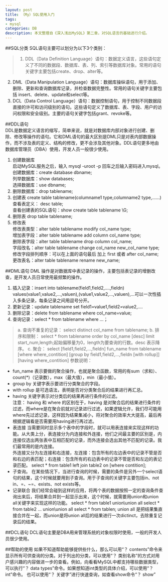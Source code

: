 ```yaml
---
layout: post
title: （My）SQL使用入门
tags:
- mysql
categories: DB
description: 本文整理自《深入浅出MySQL》第二章，对SQL语言的基础进行介绍。
---
```

##SQL分类
SQL语句主要可以划分为以下3个类别：    
>1. DDL（Data Definition Language）语句：数据定义语言，这些语句定义了不同的数据段、数据库、表、列、索引等数据库对象。常用的语句关键字主要包括create、drop、alter等。  
2. DML（Data Manipulation Language）语句：数据库操纵语句，用于添加、删除、更新和查询数据库记录，并检查数据完整性。常用的语句关键字主要包括 insert、delete、update和select等。  
3. DCL（Data Control Language）语句：数据控制语句，用于控制不同数据段直接的许可和访问级别的语句。这些语句定义了数据库、表、字段、用户的访问权限和安全级别。主要的语句关键字包括grant、revoke等。
 

##DDL语句  
DDL是数据定义语言的缩写，简单来说，就是对数据库内部对象进行创建、删除、修改等操作的语句。它和DML语句的最大区别是DML只是对表内部数据操作，而不涉及表的定义、结构的修改，更不会涉及其他对象。DDL语句更多地由数据库管理员（DBA）使用，开发人员一般很少使用。  
1. 创建数据库  
启动MySQL服务之后，输入 mysql -uroot -p 回车之后输入密码进入mysql。  
创建数据库：create database  dbname;  
列举数据库：show  databases;  
选择数据库：use dbname;
2. 删除数据库：drop  tablename;  
3. 创建表  create table tablename(columname1 type,columname2 type,……)  
查看表定义： desc table;  
查看创建表的SQL语句：show create table  tablename \G;  
4. 删除表  drop table tablename;
5. 修改表  
  修改表类型：alter table tablename modify col_name  type;  
  增加表字段：alter table tablename add column col_name type;  
  删除表字段：alter table tablename drop column col_name;  
  字段改名：alter table tablename change col_name new_col_name type;  
  修改字段排列顺序：可以在上面的语句最后 加上  first 或者 after col_name;  
  更改表名：alter table tablename rename new_name;


##DML语句
DML 操作是对数据库中表记录的操作，主要包括表记录的增删改查，是开发人员日常使用最频繁的操作。  
1. 插入记录：insert into tablename(field1,field2,….,fieldn) values(value1,value2,…,valuen),(value1,value2,…,valuen),…可以一次性插入多条记录，每条记录之间用逗号分开。
2. 更新记录：update tablename set field1=value1,field2=value2,….
3. 删除记录：delete from tablename where col_name=value;
4. 查询记录：select * from tablename where …；  

>a. 查询不重复的记录：  select distinct col_name from tablename;
b. 排序和限制： select * from tablename order by col_name [desc] limit start_num,length;起始偏移量为0，length为要查询的行数。desc 表示降序。
c. 聚合： select [field1,field2,…,fieldn] fun_name from tablename [where where_contition] [group by field1,field2,…,fieldn [with rollup]] [having where_contition]
参数说明：
- fun_name 表示要做的聚合操作，也就是聚合函数，常用的有sum（求和）、count(*)（记录数），max（最大值），min（最小值）。
- group by 关键字表示要进行分类聚合的字段。
- with rollup 是可选语法，表明是否对分类聚合后的结果进行再汇总。
- having 关键字表示对分类后的结果再进行条件的过滤。  
注意： having  和 where 的区别在于，having 是对聚合后的结果进行条件的过滤，而where是在聚合前就对记录进行过滤，如果逻辑允许，我们尽可能用where先过滤记录，这样因为结果集减小，将对聚合的效率大大提高，最后再根据逻辑看是否需要用having进行再过滤。
- 表连接
  当需要同时显示多个表中的字段时，就可以用表连接来实现这样的功能。从大类上分，表连接分为内连接和外连接，他们之间最主要的区别是，内连接仅选出两张表中互相匹配的记录，而外连接会选出其他不匹配的记录。我们最常用的是内连接。  
  外连接又分为左连接和右连接，左连接：包含所有的左边表中的记录不管是否和右边的表匹配；右连接：包含所有的右边表中的记录不管是否和左边的表记录匹配。
  select * from table1 left join table2 on [where contition];
- 子查询。
  在某些情况下，当进行查询的时候，需要的条件是另外一个select语句的结果，这个时候就要用到子查询。用于子查询的关键字主要包括in、not in、=、~=、exists、not exists等。
- 记录联合
  我们经常会碰到这样的应用，将两个表的数据按照一定的查询条件查询出来后，将结果合并到一起显示出来，这个时候，就需要用union和union all关键字来实现这样的功能。
  select * from table1 union\union all  select * from table2  …  union\union all select * from tablen;
  union all 是把结果集直接合并在一起，而union是将union all后的结果进行一次dictinct，去除重复记录后的结果。

##DCL语句
DCL语句主要是DBA用来管理系统的对象权限时使用，一般的开发人员很少使用。


##帮助的使用
如果不知道帮助能够提供些什么，那么可以用“？ contents”命令来显示所有可供查询的分类。对于列出的分类，可以使用“？ 类别名称”的方式对用户感兴趣的内容做进一步的查看。例如，向看看MySQL中都支持哪些数据类型，可以执行“？ data types”命令。如果想知道int类型的具体介绍，可以使用“？ int”命令。
也可以使用“？ 关键字”进行快速查询，如查看show命令“？ show”



